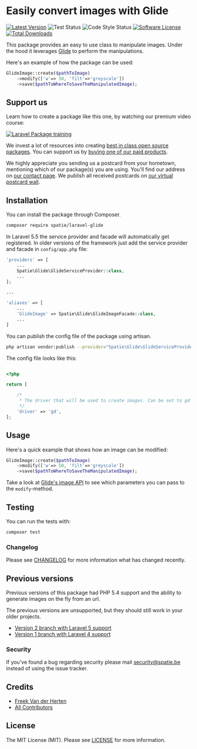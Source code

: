 # Easily convert images with Glide
[![Latest Version](https://img.shields.io/github/release/spatie/laravel-glide.svg?style=flat-square)](https://github.com/spatie/laravel-glide/releases)
![Test Status](https://img.shields.io/github/workflow/status/spatie/laravel-glide/run-tests?label=tests)
![Code Style Status](https://img.shields.io/github/workflow/status/spatie/laravel-glide/Check%20&%20fix%20styling?label=code%20style)
[![Software License](https://img.shields.io/badge/license-MIT-brightgreen.svg?style=flat-square)](LICENSE.md)
[![Total Downloads](https://img.shields.io/packagist/dt/spatie/laravel-glide.svg?style=flat-square)](https://packagist.org/packages/spatie/laravel-glide)

This package provides an easy to use class to manipulate images. Under the hood it leverages [Glide](http://glide.thephpleague.com/) to perform 
the manipulations.

Here's an example of how the package can be used:

```php
GlideImage::create($pathToImage)
	->modify(['w'=> 50, 'filt'=>'greyscale'])
	->save($pathToWhereToSaveTheManipulatedImage);
```

## Support us

Learn how to create a package like this one, by watching our premium video course:

[![Laravel Package training](https://spatie.be/github/package-training.jpg)](https://laravelpackage.training)

We invest a lot of resources into creating [best in class open source packages](https://spatie.be/open-source). You can support us by [buying one of our paid products](https://spatie.be/open-source/support-us).

We highly appreciate you sending us a postcard from your hometown, mentioning which of our package(s) you are using. You'll find our address on [our contact page](https://spatie.be/about-us). We publish all received postcards on [our virtual postcard wall](https://spatie.be/open-source/postcards).

## Installation

You can install the package through Composer.

```bash
composer require spatie/laravel-glide
```

In Laravel 5.5 the service provider and facade will automatically get registered. In older versions of the framework just add the service provider and facade in `config/app.php` file:

```php
'providers' => [
    ...
    Spatie\Glide\GlideServiceProvider::class,
    ...
];

...

'aliases' => [
	...
    'GlideImage' => Spatie\Glide\GlideImageFacade::class,
    ...
]
```


You can publish the config file of the package using artisan.

```bash
php artisan vendor:publish --provider="Spatie\Glide\GlideServiceProvider"
```

The config file looks like this:
```php

<?php

return [

    /*
     * The driver that will be used to create images. Can be set to gd or imagick.
     */
    'driver' => 'gd',
];

```
## Usage 

Here's a quick example that shows how an image can be modified:

```php
GlideImage::create($pathToImage)
	->modify(['w'=> 50, 'filt'=>'greyscale'])
	->save($pathToWhereToSaveTheManipulatedImage);
```

Take a look at [Glide's image API](http://glide.thephpleague.com/1.0/api/quick-reference/) to see which parameters you can pass to the `modify`-method.

## Testing

You can run the tests with:

```bash
composer test
```

### Changelog

Please see [CHANGELOG](CHANGELOG.md) for more information what has changed recently.

## Previous versions

Previous versions of this package had PHP 5.4 support and the ability to generate 
images on the fly from an url.

The previous versions are unsupported, but they should still work in your older projects.

- [Version 2 branch with Laravel 5 support](https://github.com/spatie/laravel-glide/tree/v2)
- [Version 1 branch with Laravel 4 support](https://github.com/spatie/laravel-glide/tree/laravel-4)

### Security

If you've found a bug regarding security please mail [security@spatie.be](mailto:security@spatie.be) instead of using the issue tracker.

## Credits

- [Freek Van der Herten](https:/murze.be)
- [All Contributors](https://github.com/freekmurze/laravel-glide/contributors)

## License

The MIT License (MIT). Please see [LICENSE](https://github.com/freekmurze/laravel-glide/blob/master/LICENSE) for more information.
